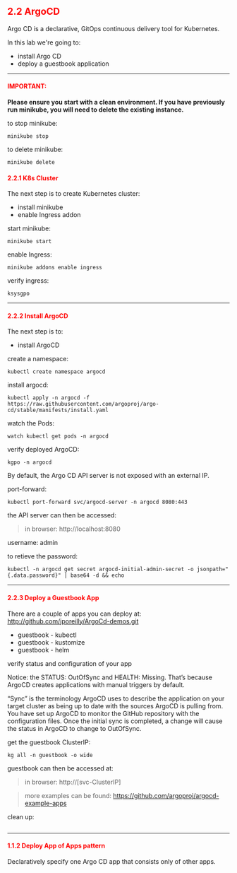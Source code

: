 ## <font color='red'> 2.2 ArgoCD </font>
Argo CD is a declarative, GitOps continuous delivery tool for Kubernetes.

In this lab we're going to:
* install Argo CD
* deploy a guestbook application

---

#### <font color='red'>IMPORTANT:</font> 
<strong>Please ensure you start with a clean environment. 
If you have previously run minikube, you will need to delete the existing instance.</strong>

to stop  minikube:
```
minikube stop
```
to delete  minikube:
```
minikube delete
```

#### <font color='red'> 2.2.1 K8s Cluster </font>
The next step is to create Kubernetes cluster: 
* install minikube
* enable Ingress addon

start minikube:
```
minikube start
```
enable Ingress:
```
minikube addons enable ingress
```
verify ingress:
```
ksysgpo
```

---

#### <font color='red'> 2.2.2 Install ArgoCD </font>
The next step is to: 
* install ArgoCD

create a namespace:
```
kubectl create namespace argocd
```
install argocd:
```
kubectl apply -n argocd -f https://raw.githubusercontent.com/argoproj/argo-cd/stable/manifests/install.yaml
```
watch the Pods:
```
watch kubectl get pods -n argocd
```
verify deployed ArgoCD:
```
kgpo -n argocd
```
By default, the Argo CD API server is not exposed with an external IP.  

port-forward:
```
kubectl port-forward svc/argocd-server -n argocd 8080:443
```
the API server can then be accessed: 

  > in browser: http://localhost:8080

username: admin

to retieve the password:
```
kubectl -n argocd get secret argocd-initial-admin-secret -o jsonpath="{.data.password}" | base64 -d && echo
```

---

#### <font color='red'> 2.2.3 Deploy a Guestbook App </font>
There are a couple of apps you can deploy at: http://github.com/jporeilly/ArgoCd-demos.git
* guestbook - kubectl
* guestbook - kustomize
* guestbook - helm

verify status and configuration of your app

Notice: the STATUS: OutOfSync and HEALTH: Missing. That’s because ArgoCD creates applications with manual triggers by default.  

“Sync” is the terminology ArgoCD uses to describe the application on your target cluster as being up to date with the sources ArgoCD is pulling from. 
You have set up ArgoCD to monitor the GitHub repository with the configuration files. Once the initial sync is completed, a change will cause the status in ArgoCD to change to OutOfSync.

get the guestbook ClusterIP:
```
kg all -n guestbook -o wide
```
guestbook can then be accessed at:

 > in browser: http://[svc-ClusterIP]

 
 
 > more examples can be found: https://github.com/argoproj/argocd-example-apps





clean up:
```

```

---

#### <font color='red'> 1.1.2 Deploy App of Apps pattern </font>
Declaratively specify one Argo CD app that consists only of other apps.